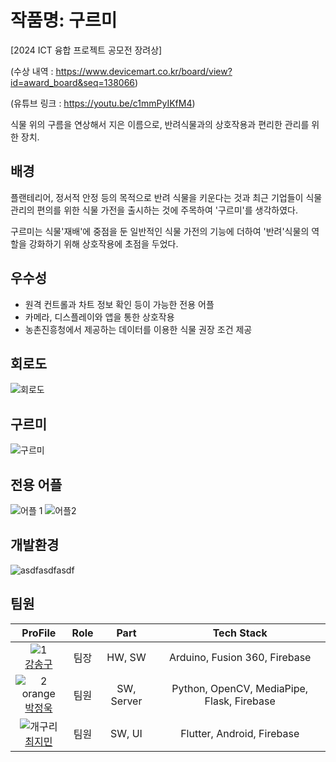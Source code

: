 # 작품명: 구르미
[2024 ICT 융합 프로젝트 공모전 장려상]

(수상 내역 : https://www.devicemart.co.kr/board/view?id=award_board&seq=138066)

(유튜브 링크 : https://youtu.be/c1mmPyIKfM4)

식물 위의 구름을 연상해서 지은 이름으로, 반려식물과의 상호작용과 편리한 관리를 위한 장치.

## 배경

플랜테리어, 정서적 안정 등의 목적으로 반려 식물을 키운다는 것과 최근 기업들이 식물 관리의 편의를 위한 식물 가전을 출시하는 것에 주목하여 '구르미'를 생각하였다.

구르미는 식물'재배'에 중점을 둔 일반적인 식물 가전의 기능에 더하여 '반려'식물의 역할을 강화하기 위해 상호작용에 초점을 두었다.

## 우수성

- 원격 컨트롤과 차트 정보 확인 등이 가능한 전용 어플
- 카메라, 디스플레이와 앱을 통한 상호작용
- 농촌진흥청에서 제공하는 데이터를 이용한 식물 권장 조건 제공

## 회로도
![회로도](https://github.com/user-attachments/assets/00108d0a-d918-4d61-b5b0-40eb74fb8be3)

## 구르미
![구르미](https://github.com/user-attachments/assets/fec01d92-30c7-4eae-9fad-af4ce9f1eafa)

## 전용 어플
![어플 1](https://github.com/Throwball99/2023ESWContest_free_1042/assets/143514249/e35fed97-a7fe-4c65-9e6c-0b73e69c0c1b)
![어플2](https://github.com/Throwball99/2023ESWContest_free_1042/assets/143514249/112a55c8-9a8d-406a-8cfc-e55d429de534)


## 개발환경

![asdfasdfasdf](https://github.com/Throwball99/2023ESWContest_free_1042/assets/143514249/6dd87b23-9965-4dc2-b8c8-5f65e151b917)

## 팀원

| ProFile | Role | Part | Tech Stack |
|:--------:|:--------:|:--------:|:--------:|
| ![1](https://github.com/Throwball99/2023ESWContest_free_1042/assets/143514249/fa24aab6-a2db-4e61-a032-61e6adffcca8) <br> [강송구](https://github.com/Throwball99) |   팀장  |   HW, SW |   Arduino, Fusion 360, Firebase |
| ![2 orange](https://github.com/Throwball99/2023ESWContest_free_1042/assets/143514249/c9eadced-f7e2-419b-a819-1612bf5ea15a) <br>  [박정욱]( https://github.com/wjddnr0920)  |   팀원  |   SW, Server  |   Python, OpenCV, MediaPipe, Flask, Firebase  |
|   ![개구리](https://github.com/Throwball99/2023ESWContest_free_1042/assets/143514249/69319bbd-74bb-40c1-92d8-ae96e23b3500) <br> [최지민](https://github.com/irmu98)    |   팀원  |   SW, UI  |   Flutter, Android, Firebase   |

